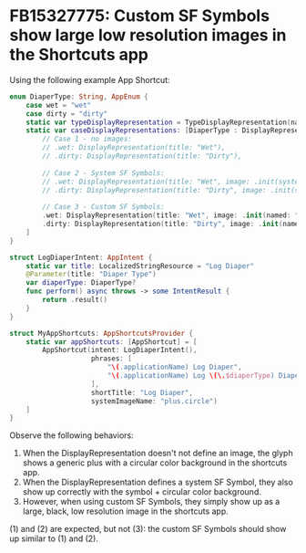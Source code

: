 # FB15327775: Custom SF Symbols show large low resolution images in the Shortcuts app

Using the following example App Shortcut:

```swift
enum DiaperType: String, AppEnum {
    case wet = "wet"
    case dirty = "dirty"
    static var typeDisplayRepresentation = TypeDisplayRepresentation(name: "Log Type")
    static var caseDisplayRepresentations: [DiaperType : DisplayRepresentation] = [
        // Case 1 - no images:
        // .wet: DisplayRepresentation(title: "Wet"),
        // .dirty: DisplayRepresentation(title: "Dirty"),
        
        // Case 2 - System SF Symbols:
        // .wet: DisplayRepresentation(title: "Wet", image: .init(systemName: "drop.degreesign.fill")),
        // .dirty: DisplayRepresentation(title: "Dirty", image: .init(systemName: "toilet")),
        
        // Case 3 - Custom SF Symbols:
        .wet: DisplayRepresentation(title: "Wet", image: .init(named: "wet")),
        .dirty: DisplayRepresentation(title: "Dirty", image: .init(named: "dirty")),
    ]
}

struct LogDiaperIntent: AppIntent {
    static var title: LocalizedStringResource = "Log Diaper"
    @Parameter(title: "Diaper Type")
    var diaperType: DiaperType?
    func perform() async throws -> some IntentResult {
        return .result()
    }
}

struct MyAppShortcuts: AppShortcutsProvider {
    static var appShortcuts: [AppShortcut] = [
        AppShortcut(intent: LogDiaperIntent(),
                    phrases: [
                        "\(.applicationName) Log Diaper",
                        "\(.applicationName) Log \(\.$diaperType) Diaper",
                    ],
                    shortTitle: "Log Diaper",
                    systemImageName: "plus.circle")
    ]
}
```

Observe the following behaviors:

1. When the DisplayRepresentation doesn't not define an image, the glyph shows a generic plus with a circular color background in the shortcuts app.
2. When the DisplayRepresentation defines a system SF Symbol, they also show up correctly with the symbol + circular color background.
3. However, when using custom SF Symbols, they simply show up as a large, black, low resolution image in the shortcuts app.

(1) and (2) are expected, but not (3): the custom SF Symbols should show up similar to (1) and (2).
